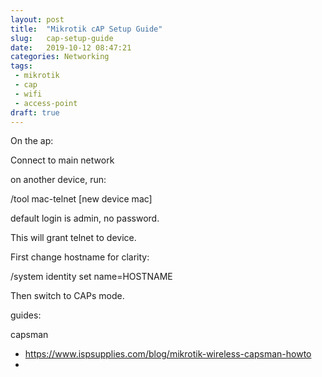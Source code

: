 ```yaml
---
layout: post
title:  "Mikrotik cAP Setup Guide"
slug:   cap-setup-guide
date:   2019-10-12 08:47:21
categories: Networking
tags: 
 - mikrotik
 - cap
 - wifi
 - access-point
draft: true
---
```


On the ap:

Connect to main network

on another device, run:

/tool mac-telnet [new device mac]

default login is admin, no password.

This will grant telnet to device.

First change hostname for clarity:

/system identity set name=HOSTNAME

Then switch to CAPs mode.






guides:

capsman
 - https://www.ispsupplies.com/blog/mikrotik-wireless-capsman-howto
 - 



